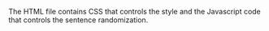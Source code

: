The HTML file contains CSS that controls the style and the Javascript code that controls the sentence randomization. 
